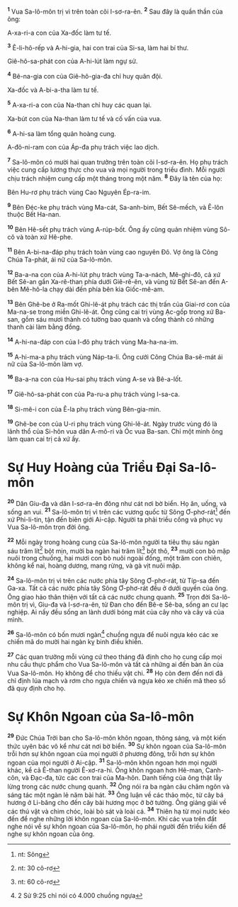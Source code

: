 <sup><b>1</b></sup> Vua Sa-lô-môn trị vì trên toàn cõi I-sơ-ra-ên. <sup><b>2</b></sup> Sau đây là quần thần của ông:

A-xa-ri-a con của Xa-đốc làm tư tế.

<sup><b>3</b></sup> Ê-li-hô-rếp và A-hi-gia, hai con trai của Si-sa, làm hai bí thư.

Giê-hô-sa-phát con của A-hi-lút làm ngự sử.

<sup><b>4</b></sup> Bê-na-gia con của Giê-hô-gia-đa chỉ huy quân đội.

Xa-đốc và A-bi-a-tha làm tư tế.

<sup><b>5</b></sup> A-xa-ri-a con của Na-than chỉ huy các quan lại.

Xa-bút con của Na-than làm tư tế và cố vấn của vua.

<sup><b>6</b></sup> A-hi-sa làm tổng quản hoàng cung.

A-đô-ni-ram con của Áp-đa phụ trách việc lao dịch.

<sup><b>7</b></sup> Sa-lô-môn có mười hai quan trưởng trên toàn cõi I-sơ-ra-ên. Họ phụ trách việc cung cấp lương thực cho vua và mọi người trong triều đình. Mỗi người chịu trách nhiệm cung cấp một tháng trong một năm. <sup><b>8</b></sup> Đây là tên của họ:

Bên Hu-rơ phụ trách vùng Cao Nguyên Ép-ra-im.

<sup><b>9</b></sup> Bên Đéc-ke phụ trách vùng Ma-cát, Sa-anh-bim, Bết Sê-mếch, và Ê-lôn thuộc Bết Ha-nan.

<sup><b>10</b></sup> Bên Hê-sết phụ trách vùng A-rúp-bốt. Ông ấy cũng quản nhiệm vùng Sô-cô và toàn xứ Hê-phe.

<sup><b>11</b></sup> Bên A-bi-na-đáp phụ trách toàn vùng cao nguyên Đô. Vợ ông là Công Chúa Ta-phát, ái nữ của Sa-lô-môn.

<sup><b>12</b></sup> Ba-a-na con của A-hi-lút phụ trách vùng Ta-a-nách, Mê-ghi-đô, cả xứ Bết Sê-an gần Xa-rê-than phía dưới Giê-rê-ên, và vùng từ Bết Sê-an đến A-bên Mê-hô-la chạy dài đến phía bên kia Giốc-mê-am.

<sup><b>13</b></sup> Bên Ghê-be ở Ra-mốt Ghi-lê-át phụ trách các thị trấn của Giai-rơ con của Ma-na-se trong miền Ghi-lê-át. Ông cũng cai trị vùng Ạc-gốp trong xứ Ba-san, gồm sáu mươi thành có tường bao quanh và cổng thành có những thanh cài làm bằng đồng.

<sup><b>14</b></sup> A-hi-na-đáp con của I-đô phụ trách vùng Ma-ha-na-im.

<sup><b>15</b></sup> A-hi-ma-a phụ trách vùng Náp-ta-li. Ông cưới Công Chúa Ba-sê-mát ái nữ của Sa-lô-môn làm vợ.

<sup><b>16</b></sup> Ba-a-na con của Hu-sai phụ trách vùng A-se và Bê-a-lốt.

<sup><b>17</b></sup> Giê-hô-sa-phát con của Pa-ru-a phụ trách vùng I-sa-ca.

<sup><b>18</b></sup> Si-mê-i con của Ê-la phụ trách vùng Bên-gia-min.

<sup><b>19</b></sup> Ghê-be con của U-ri phụ trách vùng Ghi-lê-át. Ngày trước vùng đó là lãnh thổ của Si-hôn vua dân A-mô-ri và Óc vua Ba-san. Chỉ một mình ông làm quan cai trị cả xứ ấy.

# Sự Huy Hoàng của Triều Đại Sa-lô-môn

<sup><b>20</b></sup> Dân Giu-đa và dân I-sơ-ra-ên đông như cát nơi bờ biển. Họ ăn, uống, và sống an vui. <sup><b>21</b></sup> Sa-lô-môn trị vì trên các vương quốc từ Sông Ơ-phơ-rát[^1-a19ccb53-0734-4195-bc8e-858fb2383165] đến xứ Phi-li-tin, tận đến biên giới Ai-cập. Người ta phải triều cống và phục vụ Vua Sa-lô-môn trọn đời ông.

<sup><b>22</b></sup> Mỗi ngày trong hoàng cung của Sa-lô-môn người ta tiêu thụ sáu ngàn sáu trăm lít[^2-a19ccb53-0734-4195-bc8e-858fb2383165] bột mịn, mười ba ngàn hai trăm lít[^3-a19ccb53-0734-4195-bc8e-858fb2383165] bột thô, <sup><b>23</b></sup> mười con bò mập nuôi trong chuồng, hai mươi con bò nuôi ngoài đồng, một trăm con chiên, không kể nai, hoàng dương, mang rừng, và gà vịt nuôi mập.

<sup><b>24</b></sup> Sa-lô-môn trị vì trên các nước phía tây Sông Ơ-phơ-rát, từ Típ-sa đến Ga-xa. Tất cả các nước phía tây Sông Ơ-phơ-rát đều ở dưới quyền của ông. Ông giao hảo thân thiện với tất cả các nước chung quanh. <sup><b>25</b></sup> Trọn đời Sa-lô-môn trị vì, Giu-đa và I-sơ-ra-ên, từ Đan cho đến Bê-e Sê-ba, sống an cư lạc nghiệp. Ai nấy đều sống an lành dưới bóng mát của cây nho và cây vả của mình.

<sup><b>26</b></sup> Sa-lô-môn có bốn mươi ngàn[^4-a19ccb53-0734-4195-bc8e-858fb2383165] chuồng ngựa để nuôi ngựa kéo các xe chiến mã do mười hai ngàn kỵ binh điều khiển.

<sup><b>27</b></sup> Các quan trưởng mỗi vùng cứ theo tháng đã định cho họ cung cấp mọi nhu cầu thực phẩm cho Vua Sa-lô-môn và tất cả những ai đến bàn ăn của Vua Sa-lô-môn. Họ không để cho thiếu vật chi. <sup><b>28</b></sup> Họ còn đem đến nơi đã chỉ định lúa mạch và rơm cho ngựa chiến và ngựa kéo xe chiến mã theo số đã quy định cho họ.

# Sự Khôn Ngoan của Sa-lô-môn

<sup><b>29</b></sup> Đức Chúa Trời ban cho Sa-lô-môn khôn ngoan, thông sáng, và một kiến thức uyên bác vô kể như cát nơi bờ biển. <sup><b>30</b></sup> Sự khôn ngoan của Sa-lô-môn trỗi hơn sự khôn ngoan của mọi người ở phương đông, trỗi hơn sự khôn ngoan của mọi người ở Ai-cập. <sup><b>31</b></sup> Sa-lô-môn khôn ngoan hơn mọi người khác, kể cả Ê-than người Ê-xơ-ra-hi. Ông khôn ngoan hơn Hê-man, Canh-côn, và Đạc-đa, tức các con trai của Ma-hôn. Danh tiếng của ông thật lẫy lừng trong các nước chung quanh. <sup><b>32</b></sup> Ông nói ra ba ngàn câu châm ngôn và sáng tác một ngàn lẻ năm bài hát. <sup><b>33</b></sup> Ông luận về các thảo mộc, từ cây bá hương ở Li-băng cho đến cây bài hương mọc ở bờ tường. Ông giảng giải về các thú vật và chim chóc, loài bò sát và loài cá. <sup><b>34</b></sup> Thiên hạ từ mọi nước kéo đến để nghe những lời khôn ngoan của Sa-lô-môn. Khi các vua trên đất nghe nói về sự khôn ngoan của Sa-lô-môn, họ phái người đến triều kiến để nghe sự khôn ngoan của ông.

[^1-a19ccb53-0734-4195-bc8e-858fb2383165]: nt: Sông

[^2-a19ccb53-0734-4195-bc8e-858fb2383165]: nt: 30 cô-rơ

[^3-a19ccb53-0734-4195-bc8e-858fb2383165]: nt: 60 cô-rơ

[^4-a19ccb53-0734-4195-bc8e-858fb2383165]: 2 Sử 9:25 chỉ nói có 4.000 chuồng ngựa
